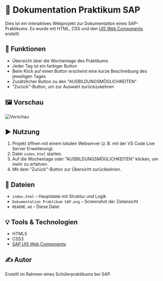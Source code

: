 # 📘 Dokumentation Praktikum SAP

Dies ist ein interaktives Webprojekt zur Dokumentation eines SAP-Praktikums. Es wurde mit HTML, CSS und den [UI5 Web Components](https://sap.github.io/ui5-webcomponents/) erstellt.

## 🔧 Funktionen

- Übersicht über die Wochentage des Praktikums
- Jeder Tag ist ein farbiger Button
- Beim Klick auf einen Button erscheint eine kurze Beschreibung des jeweiligen Tages
- Zusätzlicher Button zu den "AUSBILDUNGSMÖGLICHKEITEN"
- "Zurück"-Button, um zur Auswahl zurückzukehren

## 🖼️ Vorschau

![Vorschau](./Dokumentation%20Praktikum%20SAP.png)

## ▶️ Nutzung

1. Projekt öffnen mit einem lokalen Webserver (z. B. mit der VS Code Live Server Erweiterung).
2. Datei `index.html` starten.
3. Auf die Wochentage oder "AUSBILDUNGSMÖGLICHKEITEN" klicken, um mehr zu erfahren.
4. Mit dem "Zurück"-Button zur Übersicht zurückkehren.

## 📁 Dateien

- `index.html` – Hauptdatei mit Struktur und Logik
- `Dokumentation Praktikum SAP.png` – Screenshot der Zielansicht
- `README.md` – Diese Datei

## 💡 Tools & Technologien

- HTML5
- CSS3
- [SAP UI5 Web Components](https://sap.github.io/ui5-webcomponents/)

## ✍️ Autor

Erstellt im Rahmen eines Schülerpraktikums bei SAP.
